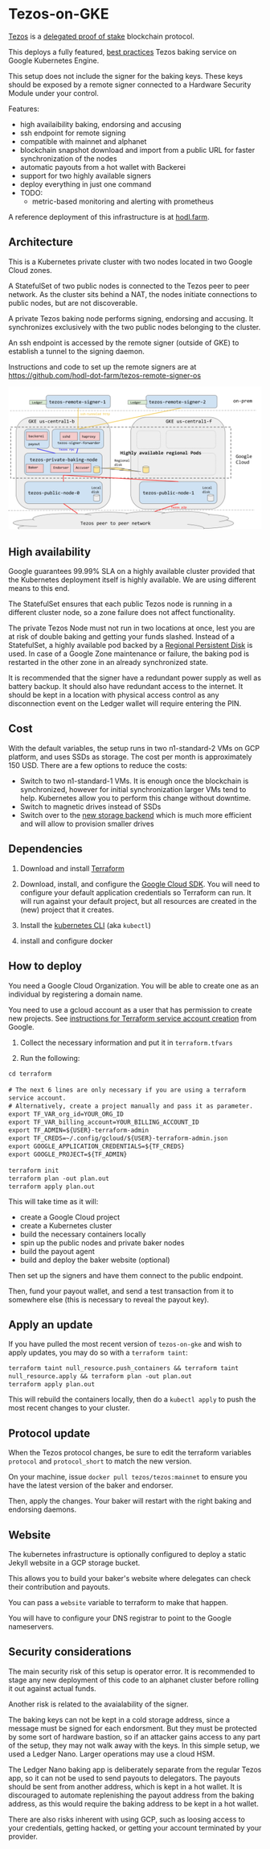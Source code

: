 Tezos-on-GKE
============

[Tezos](http://tezos.gitlab.io/mainnet/) is a [delegated proof of stake](https://bitshares.org/technology/delegated-proof-of-stake-consensus/) blockchain protocol.

This deploys a fully featured, [best practices](https://medium.com/tezos/its-a-baker-s-life-for-me-c214971201e1) Tezos baking service on Google Kubernetes Engine.

This setup does not include the signer for the baking keys. These keys should be exposed by a remote signer connected to a Hardware Security Module under your control.

Features:

* high availaibility baking, endorsing and accusing
* ssh endpoint for remote signing
* compatible with mainnet and alphanet
* blockchain snapshot download and import from a public URL for faster synchronization of the nodes
* automatic payouts from a hot wallet with Backerei
* support for two highly available signers
* deploy everything in just one command
* TODO:
  * metric-based monitoring and alerting with prometheus

A reference deployment of this infrastructure is at [hodl.farm](https://hodl.farm).

Architecture
------------

This is a Kubernetes private cluster with two nodes located in two Google Cloud zones.

A StatefulSet of two public nodes is connected to the Tezos peer to peer network. As the cluster sits behind a NAT, the nodes initiate connections to public nodes, but are not discoverable.

A private Tezos baking node performs signing, endorsing and accusing. It synchronizes exclusively with the two public nodes belonging to the cluster.

An ssh endpoint is accessed by the remote signer (outside of GKE) to establish a tunnel to the signing daemon.

Instructions and code to set up the remote signers are at https://github.com/hodl-dot-farm/tezos-remote-signer-os

<img src="./k8s-baker.svg">

High availability
-----------------

Google guarantees 99.99% SLA on a highly available cluster provided that the Kubernetes deployment itself is highly available. We are using different means to this end.

The StatefulSet ensures that each public Tezos node is running in a different cluster node, so a zone failure does not affect functionality.

The private Tezos Node must not run in two locations at once, lest you are at risk of double baking and getting your funds slashed. Instead of a StatefulSet, a highly available pod backed by a [Regional Persistent Disk](https://cloud.google.com/compute/docs/disks/#repds) is used. In case of a Google Zone maintenance or failure, the baking pod is restarted in the other zone in an already synchronized state.

It is recommended that the signer have a redundant power supply as well as battery backup. It should also have redundant access to the internet. It should be kept in a location with physical access control as any disconnection event on the Ledger wallet will require entering the PIN.

Cost
----

With the default variables, the setup runs in two n1-standard-2 VMs on GCP platform, and uses SSDs as storage. The cost per month is approximately 150 USD. There are a few options to reduce the costs:

* Switch to two n1-standard-1 VMs. It is enough once the blockchain is synchronized, however for initial synchronization larger VMs tend to help. Kubernetes allow you to perform this change without downtime.
* Switch to magnetic drives instead of SSDs
* Switch over to the [new storage backend](https://tezos.gitlab.io/releases/october-2019.html) which is much more efficient and will allow to provision smaller drives

Dependencies
------------

1. Download and install [Terraform](https://terraform.io)

1. Download, install, and configure the [Google Cloud SDK](https://cloud.google.com/sdk/). You will need
   to configure your default application credentials so Terraform can run. It
   will run against your default project, but all resources are created in the
   (new) project that it creates.

1. Install the [kubernetes
   CLI](https://kubernetes.io/docs/tasks/tools/install-kubectl/) (aka
   `kubectl`)

1. install and configure docker

How to deploy
-------------

You need a Google Cloud Organization. You will be able to create one as an individual by registering a domain name.

You need to use a gcloud account as a user that has permission to create new projects. See [instructions for Terraform service account creation](https://cloud.google.com/community/tutorials/managing-gcp-projects-with-terraform) from Google.

1. Collect the necessary information and put it in `terraform.tfvars`

1. Run the following:

```
cd terraform

# The next 6 lines are only necessary if you are using a terraform service account.
# Alternatively, create a project manually and pass it as parameter.
export TF_VAR_org_id=YOUR_ORG_ID
export TF_VAR_billing_account=YOUR_BILLING_ACCOUNT_ID
export TF_ADMIN=${USER}-terraform-admin
export TF_CREDS=~/.config/gcloud/${USER}-terraform-admin.json
export GOOGLE_APPLICATION_CREDENTIALS=${TF_CREDS}
export GOOGLE_PROJECT=${TF_ADMIN}

terraform init
terraform plan -out plan.out
terraform apply plan.out
```

This will take time as it will:
* create a Google Cloud project
* create a Kubernetes cluster
* build the necessary containers locally
* spin up the public nodes and private baker nodes
* build the payout agent
* build and deploy the baker website (optional)

Then set up the signers and have them connect to the public endpoint.

Then, fund your payout wallet, and send a test transaction from it to somewhere else (this is necessary to reveal the payout key).

Apply an update
---------------

If you have pulled the most recent version of `tezos-on-gke` and wish to apply updates, you may do so with a `terraform taint`:

```
terraform taint null_resource.push_containers && terraform taint null_resource.apply && terraform plan -out plan.out
terraform apply plan.out
```

This will rebuild the containers locally, then do a `kubectl apply` to push the most recent changes to your cluster.

Protocol update
---------------

When the Tezos protocol changes, be sure to edit the terraform variables `protocol` and `protocol_short` to match the new version.

On your machine, issue `docker pull tezos/tezos:mainnet` to ensure you have the latest version of the baker and endorser.

Then, apply the changes. Your baker will restart with the right baking and endorsing daemons.

Website
-------

The kubernetes infrastructure is optionally configured to deploy a static Jekyll website in a GCP storage bucket.

This allows you to build your baker's website where delegates can check their contribution and payouts.

You can pass a `website` variable to terraform to make that happen.

You will have to configure your DNS registrar to point to the Google nameservers.

Security considerations
-----------------------

The main security risk of this setup is operator error. It is recommended to stage any new deployment of this code to an alphanet cluster before rolling it out against actual funds.

Another risk is related to the avaialability of the signer.

The baking keys can not be kept in a cold storage address, since a message must be signed for each endorsment. But they must be protected by some sort of hardware bastion, so if an attacker gains access to any part of the setup, they may not walk away with the keys. In this simple setup, we used a Ledger Nano. Larger operations may use a cloud HSM.

The Ledger Nano baking app is deliberately separate from the regular Tezos app, so it can not be used to send payouts to delegators. The payouts should be sent from another address, which is kept in a hot wallet. It is discouraged to automate replenishing the payout address from the baking address, as this would require the baking address to be kept in a hot wallet.

There are also risks inherent with using GCP, such as loosing access to your credentials, getting hacked, or getting your account terminated by your provider.
